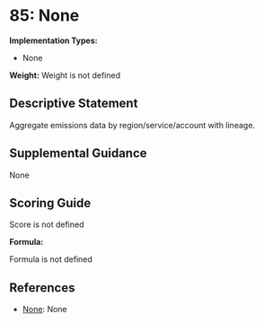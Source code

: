 # 85: None

**Implementation Types:**

- None

**Weight:** Weight is not defined

## Descriptive Statement

Aggregate emissions data by region/service/account with lineage.

## Supplemental Guidance

None

## Scoring Guide

Score is not defined

**Formula:**

Formula is not defined

## References

- [None](None): None

